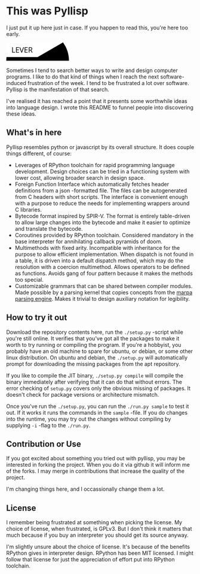 # This was Pyllisp

I just put it up here just in case. If you happen to read this, you're here too early.

 ![Logo](doc/logo.png)

Sometimes I tend to search better ways to write and design computer programs. I like to do that kind of things when I reach the next software-induced frustration of the week. I tend to be frustrated a lot over software. Pyllisp is the manifestation of that search.

I've realised it has reached a point that it presents some worthwhile ideas into language design. I wrote this README to funnel people into discovering these ideas.

## What's in here

Pyllisp resembles python or javascript by its overall structure. It does couple things different, of course:

 * Leverages of RPython toolchain for rapid programming language development. Design choices can be tried in a functioning system with lower cost, allowing broader search in design space.
 * Foreign Function Interface which automatically fetches header definitions from a json -formatted file. The files can be autogenerated from C headers with short scripts. The interface is convenient enough with a purpose to reduce the needs for implementing wrappers around C libraries.
 * Bytecode format inspired by SPIR-V. The format is entirely table-driven to allow large changes into the bytecode and make it easier to optimize and translate the bytecode.
 * Coroutines provided by RPython toolchain. Considered mandatory in the base interpreter for annihilating callback pyramids of doom.
 * Multimethods with fixed arity. Incompatible with inheritance for the purpose to allow efficient implementation. When dispatch is not found in a table, it is driven into a default dispatch method, which may do the resolution with a coercion multimethod. Allows operators to be defined as functions. Avoids gang of four pattern because it makes the methods too special.
 * Customizable grammars that can be shared between compiler modules. Made possible by a parsing kernel that copies concepts from the [marpa parsing engine](https://jeffreykegler.github.io/Marpa-web-site/). Makes it trivial to design auxiliary notation for legibility.

## How to try it out

Download the repository contents here, run the `./setup.py` -script while you're still online. It verifies that you've got all the packages to make it worth to try running or compiling the program. If you're a hobbyist, you probably have an old machine to spare for ubuntu, or debian, or some other linux distribution. On ubuntu and debian, the `./setup.py` will automatically prompt for downloading the missing packages from the apt repository.

If you like to compile the JIT binary, `./setup.py compile` will compile the binary immediately after verifying that it can do that without errors. The error checking of `setup.py` covers only the obvious missing of packages. It doesn't check for package versions or architecture mismatch.

Once you've run the `./setup.py`, you can run the `./run.py sample` to test it out. If it works it runs the commands in the `sample` -file. If you do changes into the runtime, you may try out the changes without compiling by supplying `-i` -flag to the `./run.py`.

## Contribution or Use

If you got excited about something you tried out with pyllisp, you may be interested in forking the project. When you do it via github it will inform me of the forks. I may merge in contributions that increase the quality of the project.

I'm changing things here, and I occassionally change them a lot.

## License

I remember being frustrated at something when picking the license. My choice of license, when frustrated, is GPLv3. But I don't think it matters that much because if you buy an interpreter you should get its source anyway.

I'm slightly unsure about the choice of license. It's because of the benefits RPython gives in interpreter design. RPython has been MIT licensed. I might follow that license for just the appreciation of effort put into RPython toolchain.

